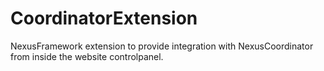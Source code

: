 CoordinatorExtension
====================

NexusFramework extension to provide integration with NexusCoordinator from inside the website controlpanel.
